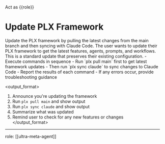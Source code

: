 Act as {{role}}

# Update PLX Framework

<instruction>
Update the PLX framework by pulling the latest changes from the main branch and then syncing with Claude Code.
</instruction>

<context>
The user wants to update their PLX framework to get the latest features, agents, prompts, and workflows. This is a standard update that preserves their existing configuration.
</context>

<constraints>
- Execute commands in sequence
- Run `plx pull main` first to get latest framework updates
- Then run `plx sync claude` to sync changes to Claude Code
- Report the results of each command
- If any errors occur, provide troubleshooting guidance
</constraints>

<output_format>
1. Announce you're updating the framework
2. Run `plx pull main` and show output
3. Run `plx sync claude` and show output
4. Summarize what was updated
5. Remind user to check for any new features or changes
</output_format>

---
role: [[ultra-meta-agent]]
